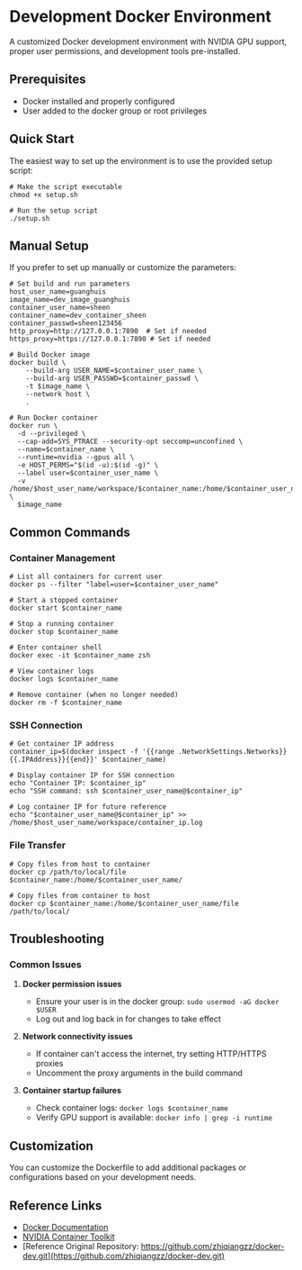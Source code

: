 # Development Docker Environment

A customized Docker development environment with NVIDIA GPU support, proper user permissions, and development tools pre-installed.

## Prerequisites

- Docker installed and properly configured
- User added to the docker group or root privileges

## Quick Start

The easiest way to set up the environment is to use the provided setup script:

```shell
# Make the script executable
chmod +x setup.sh

# Run the setup script
./setup.sh
```

## Manual Setup

If you prefer to set up manually or customize the parameters:

```shell
# Set build and run parameters
host_user_name=guanghuis
image_name=dev_image_guanghuis
container_user_name=sheen
container_name=dev_container_sheen
container_passwd=sheen123456
http_proxy=http://127.0.0.1:7890  # Set if needed
https_proxy=https://127.0.0.1:7890 # Set if needed

# Build Docker image
docker build \
    --build-arg USER_NAME=$container_user_name \
    --build-arg USER_PASSWD=$container_passwd \
    -t $image_name \
    --network host \
    .

# Run Docker container
docker run \
  -d --privileged \
  --cap-add=SYS_PTRACE --security-opt seccomp=unconfined \
  --name=$container_name \
  --runtime=nvidia --gpus all \
  -e HOST_PERMS="$(id -u):$(id -g)" \
  --label user=$container_user_name \
  -v /home/$host_user_name/workspace/$container_name:/home/$container_user_name \
  $image_name
```

## Common Commands

### Container Management

```shell
# List all containers for current user
docker ps --filter "label=user=$container_user_name"

# Start a stopped container
docker start $container_name

# Stop a running container
docker stop $container_name

# Enter container shell
docker exec -it $container_name zsh

# View container logs
docker logs $container_name

# Remove container (when no longer needed)
docker rm -f $container_name
```

### SSH Connection

```shell
# Get container IP address
container_ip=$(docker inspect -f '{{range .NetworkSettings.Networks}}{{.IPAddress}}{{end}}' $container_name)

# Display container IP for SSH connection
echo "Container IP: $container_ip"
echo "SSH command: ssh $container_user_name@$container_ip"

# Log container IP for future reference
echo "$container_user_name@$container_ip" >> /home/$host_user_name/workspace/container_ip.log
```

### File Transfer

```shell
# Copy files from host to container
docker cp /path/to/local/file $container_name:/home/$container_user_name/

# Copy files from container to host
docker cp $container_name:/home/$container_user_name/file /path/to/local/
```

## Troubleshooting

### Common Issues

1. **Docker permission issues**
   - Ensure your user is in the docker group: `sudo usermod -aG docker $USER`
   - Log out and log back in for changes to take effect

2. **Network connectivity issues**
   - If container can't access the internet, try setting HTTP/HTTPS proxies
   - Uncomment the proxy arguments in the build command

3. **Container startup failures**
   - Check container logs: `docker logs $container_name`
   - Verify GPU support is available: `docker info | grep -i runtime`

## Customization

You can customize the Dockerfile to add additional packages or configurations based on your development needs.

## Reference Links
- [Docker Documentation](https://docs.docker.com/)
- [NVIDIA Container Toolkit](https://github.com/NVIDIA/nvidia-docker)
- [Reference Original Repository: https://github.com/zhiqiangzz/docker-dev.git](https://github.com/zhiqiangzz/docker-dev.git)
